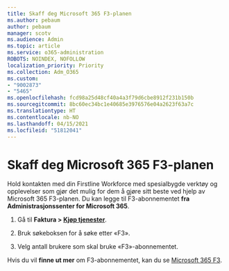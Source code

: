 ```yaml
---
title: Skaff deg Microsoft 365 F3-planen
ms.author: pebaum
author: pebaum
manager: scotv
ms.audience: Admin
ms.topic: article
ms.service: o365-administration
ROBOTS: NOINDEX, NOFOLLOW
localization_priority: Priority
ms.collection: Adm_O365
ms.custom:
- "9002873"
- "5465"
ms.openlocfilehash: fcd98a25d48cf40a4a3f79d6cbe8912f231b150b
ms.sourcegitcommit: 8bc60ec34bc1e40685e3976576e04a2623f63a7c
ms.translationtype: HT
ms.contentlocale: nb-NO
ms.lasthandoff: 04/15/2021
ms.locfileid: "51812041"
---
```

# <a name="get-the-microsoft-365-f3-plan"></a>Skaff deg Microsoft 365 F3-planen

Hold kontakten med din Firstline Workforce med spesialbygde verktøy og opplevelser som gjør det mulig for dem å gjøre sitt beste ved hjelp av Microsoft 365 F3-planen. Du kan legge til F3-abonnementet **fra Administrasjonssenter for Microsoft 365**.

1. Gå til **Faktura > [Kjøp tjenester](https://go.microsoft.com/fwlink/p/?linkid=868433)**.

2. Bruk søkeboksen for å søke etter «F3».

3. Velg antall brukere som skal bruke «F3»-abonnementet.

Hvis du vil **finne ut mer** om F3-abonnementet, kan du se [Microsoft 365 F3](https://www.microsoft.com/microsoft-365/microsoft-365-enterprise-f3?activetab=pivot%3aoverviewtab).
